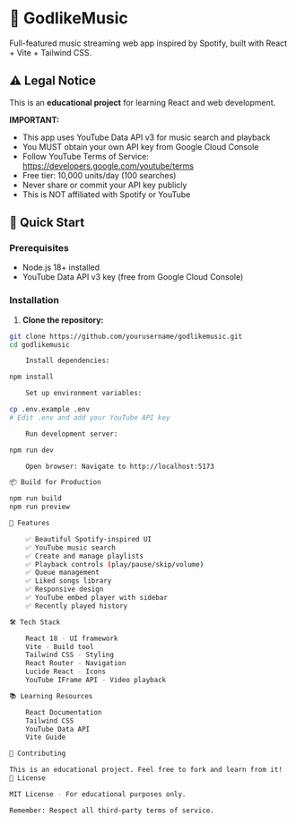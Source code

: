 # 🎵 GodlikeMusic

Full-featured music streaming web app inspired by Spotify, built with React + Vite + Tailwind CSS.

## ⚠️ Legal Notice

This is an **educational project** for learning React and web development.

**IMPORTANT:**
- This app uses YouTube Data API v3 for music search and playback
- You MUST obtain your own API key from Google Cloud Console
- Follow YouTube Terms of Service: https://developers.google.com/youtube/terms
- Free tier: 10,000 units/day (100 searches)
- Never share or commit your API key publicly
- This is NOT affiliated with Spotify or YouTube

## 🚀 Quick Start

### Prerequisites
- Node.js 18+ installed
- YouTube Data API v3 key (free from Google Cloud Console)

### Installation

1. **Clone the repository:**
```bash
git clone https://github.com/yourusername/godlikemusic.git
cd godlikemusic

    Install dependencies:

npm install

    Set up environment variables:

cp .env.example .env
# Edit .env and add your YouTube API key

    Run development server:

npm run dev

    Open browser: Navigate to http://localhost:5173

📦 Build for Production

npm run build
npm run preview

🎨 Features

    ✅ Beautiful Spotify-inspired UI
    ✅ YouTube music search
    ✅ Create and manage playlists
    ✅ Playback controls (play/pause/skip/volume)
    ✅ Queue management
    ✅ Liked songs library
    ✅ Responsive design
    ✅ YouTube embed player with sidebar
    ✅ Recently played history

🛠️ Tech Stack

    React 18 - UI framework
    Vite - Build tool
    Tailwind CSS - Styling
    React Router - Navigation
    Lucide React - Icons
    YouTube IFrame API - Video playback

📚 Learning Resources

    React Documentation
    Tailwind CSS
    YouTube Data API
    Vite Guide

🤝 Contributing

This is an educational project. Feel free to fork and learn from it!
📝 License

MIT License - For educational purposes only.

Remember: Respect all third-party terms of service.

